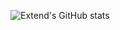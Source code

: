 ![Extend's GitHub stats](https://github-readme-stats.vercel.app/api?username=extend64&show_icons=true&theme=radical)
